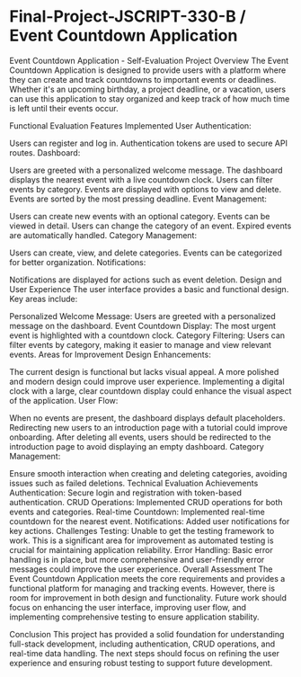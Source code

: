 # Final-Project-JSCRIPT-330-B / Event Countdown Application

Event Countdown Application - Self-Evaluation
Project Overview
The Event Countdown Application is designed to provide users with a platform where they can create and track countdowns to important events or deadlines. Whether it's an upcoming birthday, a project deadline, or a vacation, users can use this application to stay organized and keep track of how much time is left until their events occur.

Functional Evaluation
Features Implemented
User Authentication:

Users can register and log in.
Authentication tokens are used to secure API routes.
Dashboard:

Users are greeted with a personalized welcome message.
The dashboard displays the nearest event with a live countdown clock.
Users can filter events by category.
Events are displayed with options to view and delete.
Events are sorted by the most pressing deadline.
Event Management:

Users can create new events with an optional category.
Events can be viewed in detail.
Users can change the category of an event.
Expired events are automatically handled.
Category Management:

Users can create, view, and delete categories.
Events can be categorized for better organization.
Notifications:

Notifications are displayed for actions such as event deletion.
Design and User Experience
The user interface provides a basic and functional design. Key areas include:

Personalized Welcome Message: Users are greeted with a personalized message on the dashboard.
Event Countdown Display: The most urgent event is highlighted with a countdown clock.
Category Filtering: Users can filter events by category, making it easier to manage and view relevant events.
Areas for Improvement
Design Enhancements:

The current design is functional but lacks visual appeal. A more polished and modern design could improve user experience.
Implementing a digital clock with a large, clear countdown display could enhance the visual aspect of the application.
User Flow:

When no events are present, the dashboard displays default placeholders. Redirecting new users to an introduction page with a tutorial could improve onboarding.
After deleting all events, users should be redirected to the introduction page to avoid displaying an empty dashboard.
Category Management:

Ensure smooth interaction when creating and deleting categories, avoiding issues such as failed deletions.
Technical Evaluation
Achievements
Authentication: Secure login and registration with token-based authentication.
CRUD Operations: Implemented CRUD operations for both events and categories.
Real-time Countdown: Implemented real-time countdown for the nearest event.
Notifications: Added user notifications for key actions.
Challenges
Testing: Unable to get the testing framework to work. This is a significant area for improvement as automated testing is crucial for maintaining application reliability.
Error Handling: Basic error handling is in place, but more comprehensive and user-friendly error messages could improve the user experience.
Overall Assessment
The Event Countdown Application meets the core requirements and provides a functional platform for managing and tracking events. However, there is room for improvement in both design and functionality. Future work should focus on enhancing the user interface, improving user flow, and implementing comprehensive testing to ensure application stability.

Conclusion
This project has provided a solid foundation for understanding full-stack development, including authentication, CRUD operations, and real-time data handling. The next steps should focus on refining the user experience and ensuring robust testing to support future development.


